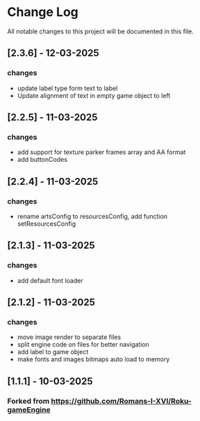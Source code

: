 # Change Log
All notable changes to this project will be documented in this file.

## [2.3.6] - 12-03-2025
### changes
- update label type form text to label
- Update alignment of text in empty game object to left

## [2.2.5] - 11-03-2025
### changes
- add support for texture parker frames array and AA format
- add buttonCodes

## [2.2.4] - 11-03-2025
### changes
- rename artsConfig to resourcesConfig, add function setResourcesConfig

## [2.1.3] - 11-03-2025
### changes
- add default font loader

## [2.1.2] - 11-03-2025
### changes
- move image render to separate files
- split engine code on files for better navigation
- add label to game object
- make fonts and images bitmaps auto load to memory

## [1.1.1] - 10-03-2025
### Forked from https://github.com/Romans-I-XVI/Roku-gameEngine